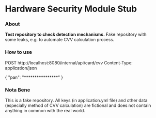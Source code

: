 # Hardware Security Module Stub

### About

**Test repository to check detection mechanisms.** Fake repository with some leaks, e.g. to automate CVV calculation process.


### How to use

POST http://localhost:8080/internal/api/card/cvv
Content-Type: application/json

{
"pan": "****************"
}



### Nota Bene

This is a fake repository. All keys (in application.yml file) and other data (especially method of CVV calculation) are fictional and does not contain anything in common with the real world.
